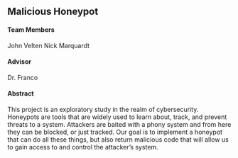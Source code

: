 ## Malicious Honeypot
#### Team Members
John Velten
Nick Marquardt
#### Advisor
Dr. Franco
#### Abstract
This project is an exploratory study in the realm of cybersecurity. Honeypots are tools that are widely used to learn about, track, and prevent threats to a system. Attackers are baited with a phony system and from here they can be blocked, or just tracked. Our goal is to implement a honeypot that can do all these things, but also return malicious code that will allow us to gain access to and control the attacker’s system.

